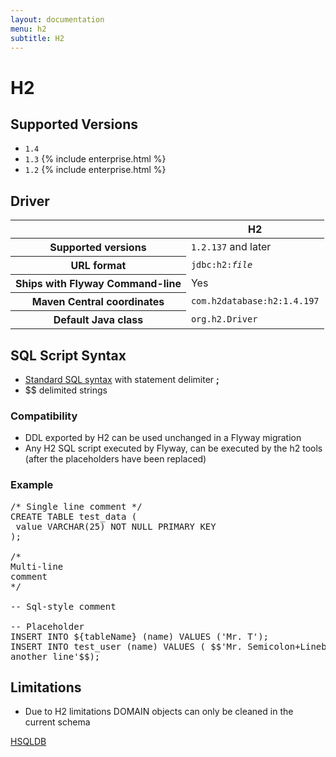 ```yaml
---
layout: documentation
menu: h2
subtitle: H2
---
```

# H2

## Supported Versions

- `1.4`
- `1.3` {% include enterprise.html %}
- `1.2` {% include enterprise.html %}

## Driver

<table class="table">
<thead>
<tr>
<th></th>
<th>H2</th>
</tr>
</thead>
<tr>
<th>Supported versions</th>
<td><code>1.2.137</code> and later</td>
</tr>
<tr>
<th>URL format</th>
<td><code>jdbc:h2:<i>file</i></code></td>
</tr>
<tr>
<th>Ships with Flyway Command-line</th>
<td>Yes</td>
</tr>
<tr>
<th>Maven Central coordinates</th>
<td><code>com.h2database:h2:1.4.197</code></td>
</tr>
<tr>
<th>Default Java class</th>
<td><code>org.h2.Driver</code></td>
</tr>
</table>

## SQL Script Syntax

- [Standard SQL syntax](/documentation/migrations#sql-based-migrations#syntax) with statement delimiter **;**
- $$ delimited strings

### Compatibility

- DDL exported by H2 can be used unchanged in a Flyway migration
- Any H2 SQL script executed by Flyway, can be executed by the h2 tools (after the placeholders have been replaced)
        
### Example

<pre class="prettyprint">/* Single line comment */
CREATE TABLE test_data (
 value VARCHAR(25) NOT NULL PRIMARY KEY
);

/*
Multi-line
comment
*/

-- Sql-style comment

-- Placeholder
INSERT INTO ${tableName} (name) VALUES (&#x27;Mr. T&#x27;);
INSERT INTO test_user (name) VALUES ( $$&#x27;Mr. Semicolon+Linebreak;
another line&#x27;$$);</pre>

## Limitations

- Due to H2 limitations DOMAIN objects can only be cleaned in the current schema

<p class="next-steps">
    <a class="btn btn-primary" href="/documentation/database/hsqldb">HSQLDB <i class="fa fa-arrow-right"></i></a>
</p>